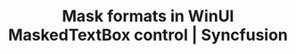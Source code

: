 ---
layout: post
title: Mask formats in WinUI MaskedTextBox control | Syncfusion
description: Learn all about the mask formats in the MaskedTextBox control to set the mask format for the value.
platform: WinUI
control: SfMaskedTextBox
documentation: ug
---